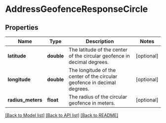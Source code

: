 # AddressGeofenceResponseCircle

## Properties
Name | Type | Description | Notes
------------ | ------------- | ------------- | -------------
**latitude** | **double** | The latitude of the center of the circular geofence in decimal degrees. | [optional] 
**longitude** | **double** | The longitude of the center of the circular geofence in decimal degrees. | [optional] 
**radius_meters** | **float** | The radius of the circular geofence in meters. | [optional] 

[[Back to Model list]](../README.md#documentation-for-models) [[Back to API list]](../README.md#documentation-for-api-endpoints) [[Back to README]](../README.md)


